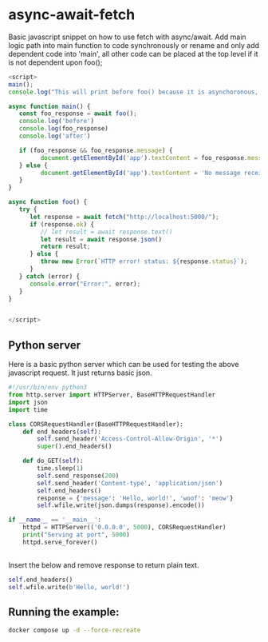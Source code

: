 # async-await-fetch
Basic javascript snippet on how to use fetch with async/await. Add main logic path into main function to code synchronously or rename and only add dependent code into 'main', all other code can be placed at the top level if it is not dependent upon foo();
```javascript
<script>
main();
console.log("This will print before foo() because it is asynchoronous, or not dependant")

async function main() {
   const foo_response = await foo();
   console.log('before')
   console.log(foo_response)
   console.log('after')

   if (foo_response && foo_response.message) {
         document.getElementById('app').textContent = foo_response.message;
   } else {
         document.getElementById('app').textContent = 'No message received';
   }
}

async function foo() {
   try {
      let response = await fetch("http://localhost:5000/");
      if (response.ok) {
         // let result = await response.text()
         let result = await response.json()
         return result;
      } else {
         throw new Error(`HTTP error! status: ${response.status}`);
      }
   } catch (error) {
      console.error("Error:", error);
   }
}


</script>

```

## Python server
Here is a basic python server which can be used for testing the above javascript request. It just returns basic json.

```python
#!/usr/bin/env python3
from http.server import HTTPServer, BaseHTTPRequestHandler
import json
import time

class CORSRequestHandler(BaseHTTPRequestHandler):
    def end_headers(self):
        self.send_header('Access-Control-Allow-Origin', '*')
        super().end_headers()

    def do_GET(self):
        time.sleep(1)
        self.send_response(200)
        self.send_header('Content-type', 'application/json')
        self.end_headers()
        response = {'message': 'Hello, world!', 'woof': 'meow'}
        self.wfile.write(json.dumps(response).encode())

if __name__ == '__main__':
    httpd = HTTPServer(('0.0.0.0', 5000), CORSRequestHandler)
    print("Serving at port", 5000)
    httpd.serve_forever()
                                                                                                                            
```

Insert the below and remove response to return plain text. 
```python
self.end_headers()
self.wfile.write(b'Hello, world!')
```



## Running the example:
```bash
docker compose up -d --force-recreate
```